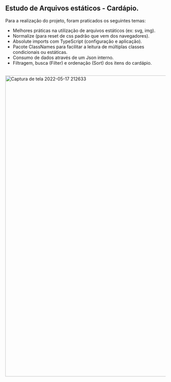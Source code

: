 ## Estudo de Arquivos estáticos - Cardápio.

 Para a realização do projeto, foram praticados os seguintes temas:
 
- Melhores práticas na utilização de arquivos estáticos (ex: svg, img).
- Normalize (para reset de css padrão que vem dos navegadores).
- Absolute imports com TypeScript (configuração e aplicação).
- Pacote ClassNames para facilitar a leitura de múltiplas classes condicionais ou estáticas. 
- Consumo de dados através de um Json interno.
- Filtragem, busca (Filter) e ordenação (Sort) dos itens do cardápio.
<br>


<img width="947" alt="Captura de tela 2022-05-17 212633" src="https://user-images.githubusercontent.com/67559431/168933180-f3972da9-9877-46a2-a859-2055f08571d2.png">

